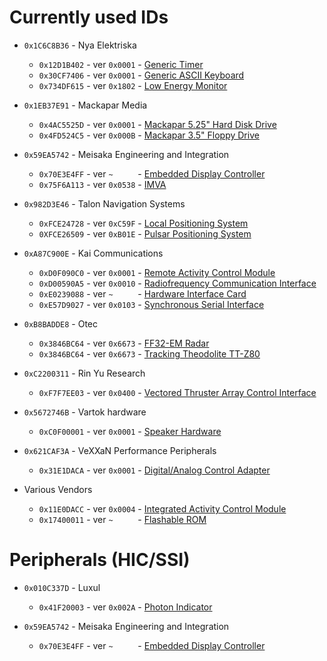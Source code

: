 Currently used IDs
==================

* `0x1C6C8B36` - Nya Elektriska
  * `0x12D1B402` - ver `0x0001` - [Generic Timer](clock.md)
  * `0x30CF7406` - ver `0x0001` - [Generic ASCII Keyboard](keyboard.md)
  * `0x734DF615` - ver `0x1802` - [Low Energy Monitor](LEM1802.txt)

* `0x1EB37E91` - Mackapar Media
  * `0x4AC5525D` - ver `0x0001` - [Mackapar 5.25" Hard Disk Drive](m525hd.md)
  * `0x4FD524C5` - ver `0x000B` - [Mackapar 3.5" Floppy Drive](m35fd.txt)

* `0x59EA5742` - Meisaka Engineering and Integration
  * `0x70E3E4FF` - ver `~     ` - [Embedded Display Controller](EDC.md)
  * `0x75F6A113` - ver `0x0538` - [IMVA](IMVA.md)

* `0x982D3E46` - Talon Navigation Systems
  * `0xFCE24728` - ver `0xC59F` - [Local Positioning System](TalonNav-LPS.md)
  * `0XFCE26509` - ver `0xB01E` - [Pulsar Positioning System](pps.txt)

* `0xA87C900E` - Kai Communications
  * `0xD0F090C0` - ver `0x0001` - [Remote Activity Control Module](KaiComm-RACM.md)
  * `0xD00590A5` - ver `0x0010` - [Radiofrequency Communication Interface](KaiComm-RCI.md)
  * `0xE0239088` - ver `~     ` - [Hardware Interface Card](KaiComm-HIC.md)
  * `0xE57D9027` - ver `0x0103` - [Synchronous Serial Interface](KaiComm-SSI.md)

* `0xB8BADDE8` - Otec
  * `0x3846BC64` - ver `0x6673` - [FF32-EM Radar](radar.txt)
  * `0x3846BC64` - ver `0x6673` - [Tracking Theodolite TT-Z80](tracking.txt)

* `0xC2200311` - Rin Yu Research
  * `0xF7F7EE03` - ver `0x0400` - [Vectored Thruster Array Control Interface](VTACI.md)

* `0x5672746B` - Vartok hardware
  * `0xC0F00001` - ver `0x0001` - [Speaker Hardware](speaker.md)

* `0x621CAF3A` - VeXXaN Performance Peripherals
  * `0x31E1DACA` - ver `0x0001` - [Digital/Analog Control Adapter](daca.md)

* Various Vendors
  * `0x11E0DACC` - ver `0x0004` - [Integrated Activity Control Module](cpu-control.md)
  * `0x17400011` - ver `~     ` - [Flashable ROM](ROM.md)


Peripherals (HIC/SSI)
=====================

* `0x010C337D` - Luxul
  * `0x41F20003` - ver `0x002A` - [Photon Indicator](Luxul-pi.md)

* `0x59EA5742` - Meisaka Engineering and Integration
  * `0x70E3E4FF` - ver `~     ` - [Embedded Display Controller](EDC.md)
